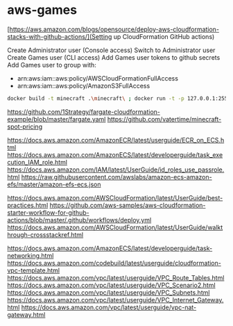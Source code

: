 # aws-games

[https://aws.amazon.com/blogs/opensource/deploy-aws-cloudformation-stacks-with-github-actions/](Setting up CloudFormation GitHub actions)

Create Administrator user (Console access)
Switch to Administrator user
Create Games user (CLI access)
Add Games user tokens to github secrets
Add Games user to group with:
- arn:aws:iam::aws:policy/AWSCloudFormationFullAccess
- arn:aws:iam::aws:policy/AmazonS3FullAccess

```bash
docker build -t minecraft .\minecraft\ ; docker run -t -p 127.0.0.1:25565:25565 --name mc-test -d minecraft
```

https://github.com/1Strategy/fargate-cloudformation-example/blob/master/fargate.yaml
https://github.com/vatertime/minecraft-spot-pricing

https://docs.aws.amazon.com/AmazonECR/latest/userguide/ECR_on_ECS.html
https://docs.aws.amazon.com/AmazonECS/latest/developerguide/task_execution_IAM_role.html
https://docs.aws.amazon.com/IAM/latest/UserGuide/id_roles_use_passrole.html
https://raw.githubusercontent.com/awslabs/amazon-ecs-amazon-efs/master/amazon-efs-ecs.json

https://docs.aws.amazon.com/AWSCloudFormation/latest/UserGuide/best-practices.html
https://github.com/aws-samples/aws-cloudformation-starter-workflow-for-github-actions/blob/master/.github/workflows/deploy.yml
https://docs.aws.amazon.com/AWSCloudFormation/latest/UserGuide/walkthrough-crossstackref.html

https://docs.aws.amazon.com/AmazonECS/latest/developerguide/task-networking.html
https://docs.aws.amazon.com/codebuild/latest/userguide/cloudformation-vpc-template.html
https://docs.aws.amazon.com/vpc/latest/userguide/VPC_Route_Tables.html
https://docs.aws.amazon.com/vpc/latest/userguide/VPC_Scenario2.html
https://docs.aws.amazon.com/vpc/latest/userguide/VPC_Subnets.html
https://docs.aws.amazon.com/vpc/latest/userguide/VPC_Internet_Gateway.html
https://docs.aws.amazon.com/vpc/latest/userguide/vpc-nat-gateway.html